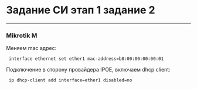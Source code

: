 # Задание СИ этап 1 задание 2

---
### Mikrotik M
Меняем mac адрес:

<pre><code> interface ethernet set ether1 mac-address=b8:00:00:00:00:01 </code></pre>

Подключение в сторону провайдера IPOE, включаем dhcp client:

<pre><code> ip dhcp-client add interface=ether1 disabled=no </code></pre>
